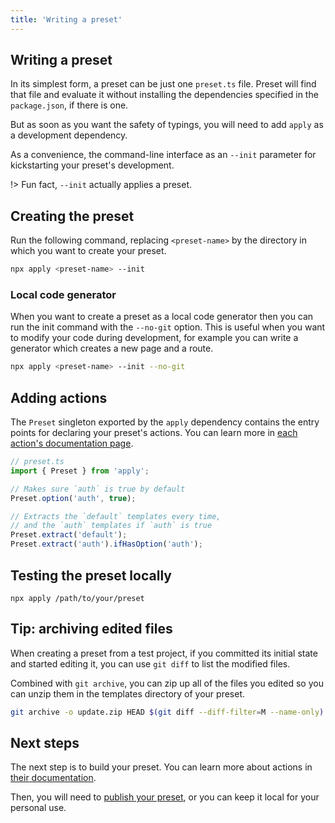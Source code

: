```yaml
---
title: 'Writing a preset'
---
```


## Writing a preset

In its simplest form, a preset can be just one `preset.ts` file. Preset will find that file and evaluate it without installing the dependencies specified in the `package.json`, if there is one.

But as soon as you want the safety of typings, you will need to add `apply` as a development dependency.

As a convenience, the command-line interface as an `--init` parameter for kickstarting your preset's development.

!> Fun fact, `--init` actually applies a preset.

## Creating the preset

Run the following command, replacing `<preset-name>` by the directory in which you want to create your preset.

```bash
npx apply <preset-name> --init
```

### Local code generator

When you want to create a preset as a local code generator then you can run the init command with the `--no-git` option. 
This is useful when you want to modify your code during development, for example you can write a generator which creates a new page and a route.

```bash
npx apply <preset-name> --init --no-git
```

## Adding actions

The `Preset` singleton exported by the `apply` dependency contains the entry points for declaring your preset's actions. You can learn more in [each action's documentation page](/docs/concepts/actions/#actions).

```ts
// preset.ts
import { Preset } from 'apply';

// Makes sure `auth` is true by default
Preset.option('auth', true);

// Extracts the `default` templates every time,
// and the `auth` templates if `auth` is true
Preset.extract('default');
Preset.extract('auth').ifHasOption('auth');
```

## Testing the preset locally

```shell
npx apply /path/to/your/preset
```

## Tip: archiving edited files

When creating a preset from a test project, if you committed its initial state and started editing it, you can use `git diff` to list the modified files.

Combined with `git archive`, you can zip up all of the files you edited so you can unzip them in the templates directory of your preset.

```bash
git archive -o update.zip HEAD $(git diff --diff-filter=M --name-only)
```

## Next steps

The next step is to build your preset. You can learn more about actions in [their documentation](/docs/concepts/actions/#actions).

Then, you will need to [publish your preset](/docs/guides/hosting), or you can keep it local for your personal use.
